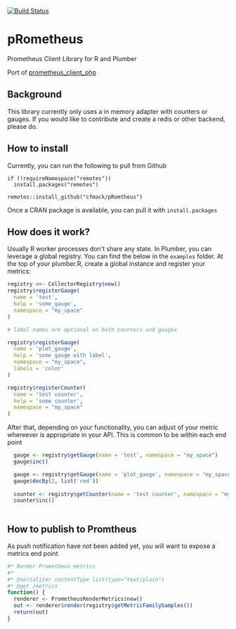 [![Build Status](https://travis-ci.com/cfmack/pRometheus.svg?branch=master)](https://travis-ci.com/cfmack/pRometheus)

# pRometheus
Prometheus Client Library for R and Plumber

Port of [prometheus_client_php](https://github.com/endclothing/prometheus_client_php) 

## Background

This library currently only uses a in memory adapter with counters or gauges.  If you would like to contribute and create a redis or other backend, please do.   


## How to install

Currently, you can run the following to pull from Github

```
if (!requireNamespace("remotes"))
  install.packages("remotes")

remotes::install_github("cfmack/pRomtheus")
```

Once a CRAN package is available, you can pull it with `install.packages`

## How does it work?

Usually R worker processes don't share any state.   In Plumber, you can leverage a global registry.   You can find the below in the `examples` folder.  At the top of your plumber.R, create a global instance and register your metrics:

```R
registry <<- CollectorRegistry$new()
registry$registerGauge(
  name = 'test',
  help = 'some_gauge',
  namespace = "my_space"
)

# label names are optional on both counters and gauges

registry$registerGauge(
  name = 'plot_gauge',
  help = 'some gauge with label',
  namespace = "my_space",
  labels = 'color'
)

registry$registerCounter(
  name = 'test counter',
  help = 'some counter',
  namespace = "my_space"
)

```

After that, depending on your functionality, you can adjust of your metric whereever is appropriate in your API.   This is common to be within each end point

```R
  gauge <- registry$getGauge(name = 'test', namespace = "my_space")
  gauge$inc()

  gauge <- registry$getGauge(name = 'plot_gauge', namespace = "my_space")
  gauge$decBy(2, list('red'))
  
  counter <- registry$getCounter(name = 'test counter', namespace = "my_space")
  counter$inc()
  
```

## How to publish to Promtheus
As push notification have not been added yet, you will want to expose a metrics end point

```R
#* Render Prometheus metrics
#*
#* @serializer contentType list(type="text/plain")
#* @get /metrics
function() {
  renderer <- PrometheusRenderMetrics$new()
  out <- renderer$render(registry$getMetricFamilySamples())
  return(out)
}

``` 
